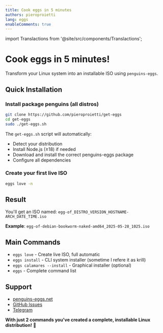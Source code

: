 ```yaml
---
title: Cook eggs in 5 minutes
authors: pieroproietti
lang: eggs
enableComments: true
---
```

import Translactions from '@site/src/components/Translactions';

<Translactions />

# Cook eggs in 5 minutes!

Transform your Linux system into an installable ISO using `penguins-eggs`.

## Quick Installation

### Install package penguins (all distros)
```bash
git clone https://github.com/pieroproietti/get-eggs
cd get-eggs
sudo ./get-eggs.sh
```

The `get-eggs.sh` script will automatically:
- Detect your distribution
- Install Node.js (≥18) if needed
- Download and install the correct penguins-eggs package
- Configure all dependencies

### Create your first live ISO
```bash
eggs love -n
```

## Result
You'll get an ISO named: `egg-of_DISTRO_VERSION_HOSTNAME-ARCH_DATE_TIME.iso`

**Example**: `egg-of-debian-bookworm-naked-amd64_2025-05-28_1025.iso`

## Main Commands
- `eggs love` - Create live ISO, full automatic
- `eggs install` - CLI system installer  (sometime I refere it as krill)
- `eggs calamares --install` - Graphical installer (optional)
- `eggs` - Complete command list

## Support
- [penguins-eggs.net](https://penguins-eggs.net)
- [GitHub Issues](https://github.com/pieroproietti/penguins-eggs/issues)
- [Telegram](https://t.me/penguins_eggs)

**With just 2 commands you've created a complete, installable Linux distribution!** 🎉